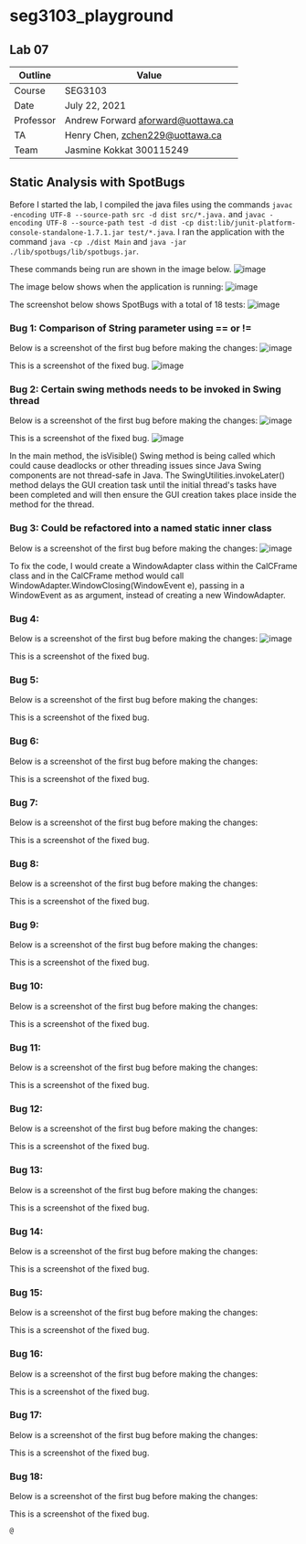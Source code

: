 # seg3103_playground
## Lab 07

Outline | Value
--------|-------
Course | SEG3103
Date | July 22, 2021
Professor | Andrew Forward aforward@uottawa.ca
TA | Henry Chen, zchen229@uottawa.ca
Team | Jasmine Kokkat 300115249


## Static Analysis with SpotBugs
Before I started the lab, I compiled the java files using the commands `javac -encoding UTF-8 --source-path src -d dist src/*.java.` and `javac -encoding UTF-8 --source-path test -d dist -cp dist:lib/junit-platform-console-standalone-1.7.1.jar test/*.java`. I ran the application with the command `java -cp ./dist Main`
and `java -jar ./lib/spotbugs/lib/spotbugs.jar`.

These commands being run are shown in the image below.
![image](https://user-images.githubusercontent.com/55165117/126611567-f997977f-213b-4dd4-b295-15342af60224.png)

The image below shows when the application is running:
![image](https://user-images.githubusercontent.com/55165117/126612026-c60a8746-d85e-492f-9fb8-75c47c0dfe41.png)

The screenshot below shows SpotBugs with a total of 18 tests:
![image](https://user-images.githubusercontent.com/55165117/126612312-2e653cec-17c1-42d7-afd4-46195580c933.png)


### Bug 1: Comparison of String parameter using == or !=

Below is a screenshot of the first bug before making the changes:
![image](https://user-images.githubusercontent.com/55165117/126612312-2e653cec-17c1-42d7-afd4-46195580c933.png)

This is a screenshot of the fixed bug.
![image](https://user-images.githubusercontent.com/55165117/126614251-0430a4a5-8902-4654-a650-42d3855829c9.png)


### Bug 2: Certain swing methods needs to be invoked in Swing thread
Below is a screenshot of the first bug before making the changes:
![image](https://user-images.githubusercontent.com/55165117/126614648-6820cd45-8a33-4a4b-bc9c-cf5b07969920.png)

This is a screenshot of the fixed bug.
![image](https://user-images.githubusercontent.com/55165117/126616192-0d7d62f4-9c14-4985-abc2-9cd66e3bdd7a.png)

In the main method, the isVisible() Swing method is being called which could cause deadlocks or other threading issues since Java Swing components are not thread-safe in Java. The SwingUtilities.invokeLater() method delays the GUI creation task until the initial thread's tasks have been completed and will then ensure the GUI creation takes place inside the method for the thread.


### Bug 3: Could be refactored into a named static inner class
Below is a screenshot of the first bug before making the changes:
![image](https://user-images.githubusercontent.com/55165117/126669963-d0cbd46d-e384-4d28-bd9e-353793eb9313.png)

To fix the code, I would create a WindowAdapter class within the CalCFrame class and in the CalCFrame method would call WindowAdapter.WindowClosing(WindowEvent e), passing in a WindowEvent as as argument, instead of creating a new WindowAdapter.
### Bug 4:
Below is a screenshot of the first bug before making the changes:
![image](https://user-images.githubusercontent.com/55165117/126682872-8acb0a62-791a-4b3c-ab80-eec92a26e5db.png)

This is a screenshot of the fixed bug.
### Bug 5:
Below is a screenshot of the first bug before making the changes:

This is a screenshot of the fixed bug.
### Bug 6:
Below is a screenshot of the first bug before making the changes:

This is a screenshot of the fixed bug.
### Bug 7:
Below is a screenshot of the first bug before making the changes:

This is a screenshot of the fixed bug.
### Bug 8:
Below is a screenshot of the first bug before making the changes:

This is a screenshot of the fixed bug.
### Bug 9:
Below is a screenshot of the first bug before making the changes:

This is a screenshot of the fixed bug.
### Bug 10:
Below is a screenshot of the first bug before making the changes:

This is a screenshot of the fixed bug.
### Bug 11:
Below is a screenshot of the first bug before making the changes:

This is a screenshot of the fixed bug.
### Bug 12:
Below is a screenshot of the first bug before making the changes:

This is a screenshot of the fixed bug.
### Bug 13:
Below is a screenshot of the first bug before making the changes:

This is a screenshot of the fixed bug.
### Bug 14:
Below is a screenshot of the first bug before making the changes:

This is a screenshot of the fixed bug.
### Bug 15:
Below is a screenshot of the first bug before making the changes:

This is a screenshot of the fixed bug.
### Bug 16:
Below is a screenshot of the first bug before making the changes:

This is a screenshot of the fixed bug.
### Bug 17:
Below is a screenshot of the first bug before making the changes:

This is a screenshot of the fixed bug.
### Bug 18:
Below is a screenshot of the first bug before making the changes:

This is a screenshot of the fixed bug.
```
@
```


